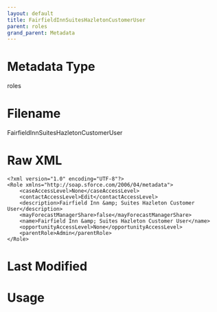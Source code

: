 ```yaml
---
layout: default
title: FairfieldInnSuitesHazletonCustomerUser
parent: roles
grand_parent: Metadata
---
```

# Metadata Type
roles


# Filename 
FairfieldInnSuitesHazletonCustomerUser


# Raw XML
```
<?xml version="1.0" encoding="UTF-8"?>
<Role xmlns="http://soap.sforce.com/2006/04/metadata">
    <caseAccessLevel>None</caseAccessLevel>
    <contactAccessLevel>Edit</contactAccessLevel>
    <description>Fairfield Inn &amp; Suites Hazleton Customer User</description>
    <mayForecastManagerShare>false</mayForecastManagerShare>
    <name>Fairfield Inn &amp; Suites Hazleton Customer User</name>
    <opportunityAccessLevel>None</opportunityAccessLevel>
    <parentRole>Admin</parentRole>
</Role>
```


# Last Modified


# Usage
